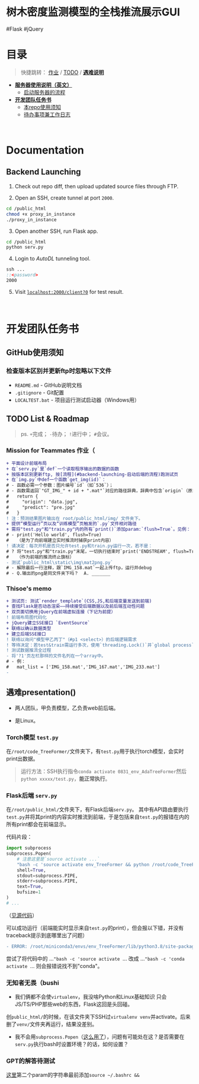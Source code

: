 <h1>树木密度监测模型的全栈推流展示GUI</h1>
#Flask #jQuery

# 目录

> 快捷跳转：
> [作业](#mission-for-teammates-作业) / [TODO](#thisoes-memo) / **[遇难说明](#遇难presentation)**

- **[服务器使用说明（英文）](#documentation)**
  - [启动服务器的流程](#backend-launching)
- **[开发团队任务书](#开发团队任务书)**
  - [本repo使用须知](#github使用须知)
  - [待办事项兼工作日志](#todo-list--roadmap)



<br>

# Documentation

## Backend Launching

1. Check out repo diff, then upload updated source files through FTP.

2. Open an SSH, create tunnel at port `2000`.
```bash
cd /public_html
chmod +x proxy_in_instance
./proxy_in_instance
```

3. Open another SSH, run Flask app.
```bash
cd /public_html
python serv.py
```

4. Login to _AutoDL_ tunneling tool.
```bat
ssh ...
::<password>
2000
```

5. Visit [`localhost:2000/client?0`](http://localhost:2000/client?0) for test result.



<br>

# 开发团队任务书

## GitHub使用须知

### 检查版本区别并更新ftp时忽略以下文件
- `README.md` - GitHub说明文档
- `.gitignore` - Git配置
- `LOCALTEST.bat` - 项目运行测试启动器（Windows用）


## TODO List & Roadmap

> ps.
> `+`完成； `-`待办； `!`进行中； `#`会议。

### Mission for Teammates 作业（
```diff
+ 平面设计前端布局
+ 在`serv.py`里`def`一个读取程序输出的数据的函数
+ 按版本区别更新ftp, 按[流程](#backend-launching-启动后端的流程)跑测试页
+ 在`img.py`中def一个函数`get_img(id)`：
# - 函数必需一个参数：图片编号`id`（如`536`）；
# - 函数需返回`"GT_IMG_" + id + ".mat"`对应的路径辞典，辞典中包含`origin`（原始影像的路径）和`predict`（预测结果图片的路径），例如：
#   return {
#     "origin": "data.jpg",
#     "predict": "pre.jpg"
#   }
! 注：预测结果图片输出在 root/public_html/img/ 文件夹下。
+ 提供“模型运行”页以及“训练模型”页触发的`.py`文件相对路径
+ 需将"test.py"和"train.py"内的所有`print()`添加param:`flush=True`。见例：
# - print('Hello world', flush=True)
#   （是为了向前端建立实时推流时捕获print内容）
! 请决定：每次开机是否只允许test.py和train.py运行一次，若不是：
# ? 将"test.py"和"train.py"末尾，一切执行结束时`print('ENDSTREAM', flush=True)`
#   （作为前端的推流终止旗标）
- 测试`public_html\static\img\mat2png.py`
# - 解除最后一行注释，跟`IMG_158.mat`一起上传ftp，运行并debug
# - Q.输出的png是同文件夹下吗？  A. _______


```

### Thisoe's memo
```diff
+ 测试页: 测试`render_template`(CSS,JS,和后端变量发送到前端)
+ 查找Flask是否动态渲染——持续接受后端数据以及前后端互动性问题
+ 双页面切换用jQuery在前端虚拟连接（下记为前提）
! 前端布局图代码化
+ jQuery建立SSE接口 `EventSource`
+ 联络以确认数据类型
+ 建立后端SSE接口
! 联络以询问"模型甲乙丙丁"（#p1 <select>）的后端逻辑需求
! 等待决定：若test&train需运行多次，使用`threading.Lock()`并`global process`（记得在顶层`process = None`）
! 测试数据推流全过程
- 将'?1'页左栏那样的文件名列在一个array中。
# - 例：
#   mat_list = ['IMG_158.mat','IMG_167.mat','IMG_233.mat']
-


```

## 遇难presentation()

- 两人团队，甲负责模型，乙负责web前后端。

- 是Linux。

### Torch模型 `test.py`
在`/root/code_TreeFormer/`文件夹下，有`test.py`用于执行torch模型，会实时print出数据。

> 运行方法：SSH执行指令`conda activate 0831_env_AdaTreeFormer`然后`python xxxxx/test.py`，**能正常执行**。

### Flask后端 `serv.py`
在`/root/public_html/`文件夹下，有Flask后端`serv.py`。
其中有API路由要执行`test.py`并将其print的内容实时推流到前端，于是包括来自`test.py`的报错在内的所有print都会在前端显示。

代码片段：
```py
import subprocess
subprocess.Popen(
    # 注意这里是`source activate ...`
    "bash -c 'source activate env_TreeFormer && python /root/code_TreeFormer/test.py'",
    shell=True,
    stdout=subprocess.PIPE,
    stderr=subprocess.PIPE,
    text=True,
    bufsize=1
)
# ...
```
（[见源代码](https://github.com/ThisoeCode/TreeDenseDetection-GUI-with-Flask-on-AutoDL/blob/main/public_html/serv.py#L71)）

可以成功运行（前端能实时显示来自`test.py`的print），但会报以下错，并没有traceback提示到底哪里出了问题）
```diff
- ERROR: /root/miniconda3/envs/env_TreeFormer/lib/python3.8/site-packages/torch/functional.py:568: UserWarning: torch.meshgrid: in an upcoming release, it will be required to pass the indexing argument. (Triggered internally at  ../aten/src/ATen/native/TensorShape.cpp:2228.)
```

尝试了将代码中的 ...`"bash -c 'source activate `... 改成 ...`"bash -c 'conda activate `... 则会报错说找不到"conda"。

### 无知者无畏（bushi

- 我们俩都不会使`virtualenv`，我没啥Python和Linux基础知识 只会JS/TS/PHP那些web的东西，Flask这回是头回碰。

创`public_html/`的时候，在该文件夹下SSH过`virtualenv venv`并activate。后来删了`venv/`文件夹再运行，结果没差别。

- 我不会用`subprocess.Popen`（[这么用了](https://github.com/ThisoeCode/TreeDenseDetection-GUI-with-Flask-on-AutoDL/blob/main/public_html/serv.py#L10)），问题有可能处在这？是否需要在`serv.py`执行bash时设置环境？的话，如何设置？

### GPT的解答待测试
[这里](https://github.com/ThisoeCode/TreeDenseDetection-GUI-with-Flask-on-AutoDL/blob/main/public_html/serv.py#L71)第二个param的字符串最前添加`source ~/.bashrc && `
